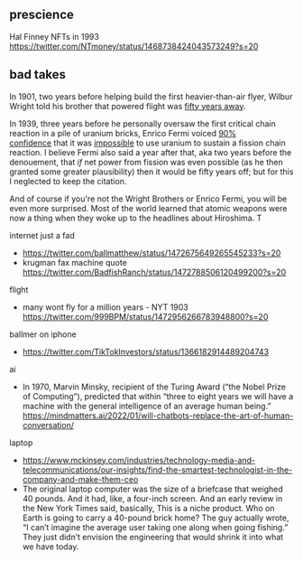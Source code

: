 ## prescience

Hal Finney NFTs in 1993 https://twitter.com/NTmoney/status/1468738424043573249?s=20

## bad takes

[](https://www.lesswrong.com/posts/BEtzRE2M5m9YEAQpX/there-s-no-fire-alarm-for-artificial-general-intelligence)
In 1901, two years before helping build the first heavier-than-air flyer, Wilbur Wright told his brother that powered flight was [fifty years away](https://books.google.com/books?id=ldxfLyNIk9wC&pg=PA91&dq=%22i+said+to+my+brother+orville%22&hl=en&sa=X&ved=0ahUKEwioiseChcnWAhWL-VQKHab6AqMQ6AEIJjAA#v=onepage&q=%22i%20said%20to%20my%20brother%20orville%22&f=false).

In 1939, three years before he personally oversaw the first critical chain reaction in a pile of uranium bricks, Enrico Fermi voiced [90% confidence](https://books.google.com/books?id=aSgFMMNQ6G4C&pg=PA813&lpg=PA813&dq=weart+fermi&source=bl&ots=Jy1pBOUL10&sig=c9wK_yLHbXZS_GFIv0K3bgpmE58&hl=en&sa=X&ved=0ahUKEwjNofKsisnWAhXGlFQKHbOSB1QQ6AEIKTAA#v=onepage&q=%22ten%20per%20cent%22&f=false) that it was [impossible](https://www.lesswrong.com/lw/h8m/being_halfrational_about_pascals_wager_is_even/) to use uranium to sustain a fission chain reaction. I believe Fermi also said a year after that, aka two years before the denouement, that _if_ net power from fission was even possible (as he then granted some greater plausibility) then it would be fifty years off; but for this I neglected to keep the citation.

And of course if you're not the Wright Brothers or Enrico Fermi, you will be even more surprised. Most of the world learned that atomic weapons were now a thing when they woke up to the headlines about Hiroshima. T


internet just a fad
- https://twitter.com/ballmatthew/status/1472675649265545233?s=20
- krugman fax machine quote https://twitter.com/BadfishRanch/status/1472788506120499200?s=20

flight
- many wont fly for a million years - NYT 1903 https://twitter.com/999BPM/status/1472956266783948800?s=20


ballmer on iphone
- https://twitter.com/TikTokInvestors/status/1366182914489204743


ai
- In 1970, Marvin Minsky, recipient of the Turing Award (“the Nobel Prize of Computing”), predicted that within “three to eight years we will have a machine with the general intelligence of an average human being.”  https://mindmatters.ai/2022/01/will-chatbots-replace-the-art-of-human-conversation/


laptop
- https://www.mckinsey.com/industries/technology-media-and-telecommunications/our-insights/find-the-smartest-technologist-in-the-company-and-make-them-ceo
- The original laptop computer was the size of a briefcase that weighed 40 pounds. And it had, like, a four-inch screen. And an early review in the New York Times said, basically, This is a niche product. Who on Earth is going to carry a 40-pound brick home? The guy actually wrote, “I can’t imagine the average user taking one along when going fishing.” They just didn’t envision the engineering that would shrink it into what we have today.